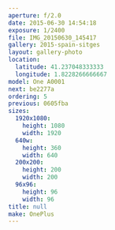 ```yaml
---
aperture: f/2.0
date: 2015-06-30 14:54:18
exposure: 1/2400
file: IMG_20150630_145417
gallery: 2015-spain-sitges
layout: gallery-photo
location:
  latitude: 41.237048333333
  longitude: 1.8228266666667
model: One A0001
next: be2277a
ordering: 5
previous: 0605fba
sizes:
  1920x1080:
    height: 1080
    width: 1920
  640w:
    height: 360
    width: 640
  200x200:
    height: 200
    width: 200
  96x96:
    height: 96
    width: 96
title: null
make: OnePlus
---
```

